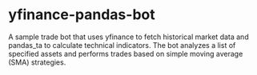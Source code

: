 # yfinance-pandas-bot
A sample trade bot that uses yfinance to fetch historical market data and pandas_ta to calculate technical indicators. The bot analyzes a list of specified assets and performs trades based on simple moving average (SMA) strategies.
